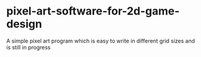 # pixel-art-software-for-2d-game-design
A simple pixel art program which is easy to write in different grid sizes and is still in progress
